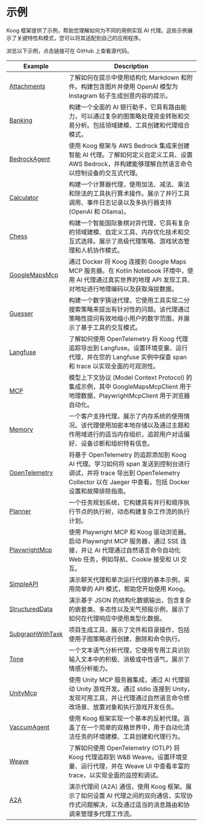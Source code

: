 # 示例

Koog 框架提供了示例，帮助您理解如何为不同的用例实现 AI 代理。这些示例展示了关键特性和模式，您可以将其适配到自己的应用程序。

浏览以下示例，点击链接可在 GitHub 上查看源代码。

| Example                                                                                                                             | Description                                                                                                                                                                                                                                                      |
|-------------------------------------------------------------------------------------------------------------------------------------|------------------------------------------------------------------------------------------------------------------------------------------------------------------------------------------------------------------------------------------------------------------|
| [Attachments](examples/Attachments.md)                                                                                              | 了解如何在提示中使用结构化 Markdown 和附件。构建包含图片并使用 OpenAI 模型为 Instagram 帖子生成创意内容的提示。                                                                                                                                                      |
| [Banking](examples/Banking.md)                                                                                                      | 构建一个全面的 AI 银行助手，它具有路由能力，可以通过复杂的图策略处理资金转账和交易分析。包括领域建模、工具创建和代理组合模式。                                                                                                                                         |
| [BedrockAgent](examples/BedrockAgent.md)                                                                                            | 使用 Koog 框架与 AWS Bedrock 集成来创建智能 AI 代理。了解如何定义自定义工具、设置 AWS Bedrock，并构建能够理解自然语言命令以控制设备的交互式代理。                                                                                                                     |
| [Calculator](examples/Calculator.md)                                                                                                | 构建一个计算器代理，使用加法、减法、乘法和除法的工具执行算术操作。展示了并行工具调用、事件日志记录以及多执行器支持 (OpenAI 和 Ollama)。                                                                                                                         |
| [Chess](examples/Chess.md)                                                                                                          | 构建一个智能国际象棋对弈代理，它具有复杂的领域建模、自定义工具、内存优化技术和交互式选择。展示了高级代理策略、游戏状态管理和人机协作模式。                                                                                                                     |
| [GoogleMapsMcp](examples/GoogleMapsMcp.md)                                                                                          | 通过 Docker 将 Koog 连接到 Google Maps MCP 服务器。在 Kotlin Notebook 环境中，使用 AI 代理通过真实世界的地理 API 发现工具、对地址进行地理编码以及获取海拔数据。                                                                                              |
| [Guesser](examples/Guesser.md)                                                                                                      | 构建一个数字猜谜代理，它使用工具实现二分搜索策略来提出有针对性的问题。该代理通过策略性提问有效地缩小用户的数字范围，并展示了基于工具的交互模式。                                                                                                            |
| [Langfuse](examples/Langfuse.md)                                                                                                    | 了解如何使用 OpenTelemetry 将 Koog 代理追踪导出到 Langfuse。设置环境变量、运行代理，并在您的 Langfuse 实例中探查 span 和 trace 以实现全面的可观测性。                                                                                                                       |
| [MCP](https://github.com/JetBrains/koog/tree/develop/examples/src/main/kotlin/ai/koog/agents/example/mcp)                           | 模型上下文协议 (Model Context Protocol) 的集成示例，其中 GoogleMapsMcpClient 用于地理数据，PlaywrightMcpClient 用于浏览器自动化。                                                                                                           |
| [Memory](https://github.com/JetBrains/koog/tree/develop/examples/src/main/kotlin/ai/koog/agents/example/memory)                     | 一个客户支持代理，展示了内存系统的使用情况。该代理使用加密本地存储以及通过主题和作用域进行的适当内存组织，追踪用户对话偏好、设备诊断和组织特有信息。 |
| [OpenTelemetry](examples/OpenTelemetry.md)                                                                                          | 将基于 OpenTelemetry 的追踪添加到 Koog AI 代理。学习如何将 span 发送到控制台进行调试，并将 trace 导出到 OpenTelemetry Collector 以在 Jaeger 中查看。包括 Docker 设置和故障排除指南。                                             |
| [Planner](https://github.com/JetBrains/koog/tree/develop/examples/src/main/kotlin/ai/koog/agents/example/planner)                   | 一个任务规划系统，它构建具有并行和顺序执行节点的执行树，动态构建复杂工作流的执行计划。                                                                                                                                                                                              |
| [PlaywrightMcp](examples/PlaywrightMcp.md)                                                                                          | 使用 Playwright MCP 和 Koog 驱动浏览器。启动 Playwright MCP 服务器，通过 SSE 连接，并让 AI 代理通过自然语言命令自动化 Web 任务，例如导航、Cookie 接受和 UI 交互。                                                                                                    |
| [SimpleAPI](https://github.com/JetBrains/koog/tree/develop/examples/src/main/kotlin/ai/koog/agents/example/simpleapi)               | 演示聊天代理和单次运行代理的基本示例，采用简单的 API 模式，帮助您开始使用 Koog。                                                                                                                                                                                                         |
| [StructuredData](https://github.com/JetBrains/koog/tree/develop/examples/src/main/kotlin/ai/koog/agents/example/structureddata)     | 演示基于 JSON 的结构化数据输出，包含复杂的嵌套类、多态性以及天气预报示例，展示了如何在代理响应中使用类型化数据。                                                                                                                                                |
| [SubgraphWithTask](https://github.com/JetBrains/koog/tree/develop/examples/src/main/kotlin/ai/koog/agents/example/subgraphwithtask) | 项目生成工具，展示了文件和目录操作，包括使用子图策略进行创建、删除和命令执行。                                                                                                                                                                                                             |
| [Tone](https://github.com/JetBrains/koog/tree/develop/examples/src/main/kotlin/ai/koog/agents/example/tone)                         | 一个文本语气分析代理，它使用专用工具识别输入文本中的积极、消极或中性语气，展示了情感分析能力。                                                                                                                                                          |
| [UnityMcp](examples/UnityMcp.md)                                                                                                    | 使用 Unity MCP 服务器集成，通过 AI 代理驱动 Unity 游戏开发。通过 stdio 连接到 Unity，发现可用工具，并让代理通过自然语言命令修改场景、放置对象和执行游戏开发任务。                                                                                                    |
| [VaccumAgent](examples/VaccumAgent.md)                                                                                              | 使用 Koog 框架实现一个基本的反射代理。涵盖了在一个简单的双格世界中，用于自动化清洁任务的环境建模、工具创建和代理行为。                                                                                                                                       |
| [Weave](examples/Weave.md)                                                                                                          | 了解如何使用 OpenTelemetry (OTLP) 将 Koog 代理追踪到 W&B Weave。设置环境变量、运行代理，并在 Weave UI 中查看丰富的 trace，以实现全面的监控和调试。                                                                                              |
| [A2A](https://github.com/JetBrains/koog/tree/develop/examples/simple-examples/src/main/kotlin/ai/koog/agents/example/a2a)           | 演示代理间 (A2A) 通信，使用 Koog 框架。展示了如何设置 AI 代理之间的双向通信，实现协作式问题解决，以及通过适当的消息路由和协调来管理多代理工作流。 |